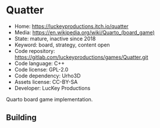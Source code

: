 # Quatter

- Home: https://luckeyproductions.itch.io/quatter
- Media: https://en.wikipedia.org/wiki/Quarto_(board_game)
- State: mature, inactive since 2018
- Keyword: board, strategy, content open
- Code repository: https://gitlab.com/luckeyproductions/games/Quatter.git
- Code language: C++
- Code license: GPL-2.0
- Code dependency: Urho3D
- Assets license: CC-BY-SA
- Developer: LucKey Productions

Quarto board game implementation.

## Building
